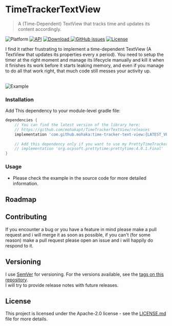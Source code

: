 # TimeTrackerTextView
> A (Time-Dependent) TextView that tracks time and updates its content accordingly.

![Platform](https://img.shields.io/badge/platform-Androd-green.svg)
[![API](https://img.shields.io/badge/API-16%2B-brightgreen.svg?style=flat)](https://android-arsenal.com/api?level=17)
[![Download](https://api.bintray.com/packages/mohaka/maven/time-tracker-text-view/images/download.svg) ](https://bintray.com/mohaka/maven/time-tracker-text-view/_latestVersion)
[![GitHub issues](https://img.shields.io/github/issues-raw/mohakapt/TimeTrackerTextView.svg)](https://github.com/mohakapt/TimeTrackerTextView/issues)
[![License](https://img.shields.io/github/license/mohakapt/TimeTrackerTextView.svg)](https://github.com/mohakapt/TimeTrackerTextView)

I find it rather frustrating to implement a time-dependent TextView (A TextView that updates its properties every x period). You need to setup the timer at the right moment and manage its lifecycle manually and kill it when it finishes its work before it starts leaking memory, and even if you manage to do all that work right, that much code still messes your activity up.
<br/><br/>

![Example]()


### Installation
Add This dependency to your module-level gradle file:
```groovy
dependencies {
    // You can find the latest version of the library here:
    // https://github.com/mohakapt/TimeTrackerTextView/releases 
    implementation 'com.github.mohaka:time-tracker-text-view:{LATEST_VERSION}'
    
    // Add this dependency only if you want to use my PrettyTimeTracker
    // implementation 'org.ocpsoft.prettytime:prettytime:4.0.1.Final'
}
```


### Usage
* Please check the example in the source code for more detailed information.

## Roadmap


## Contributing
If you encounter a bug or you have a feature in mind please make a pull request and i will merge it as soon as possible, if you can't (for some reason) make a pull request please open an issue and i will happily do respond to it.


## Versioning
I use [SemVer](http://semver.org/) for versioning. For the versions available, see the [tags on this repository](https://github.com/mohakapt/TimeTrackerTextView/tags).<br/>
I will try to provide release notes with future releases.


## License
This project is licensed under the Apache-2.0 license - see the [LICENSE.md](https://github.com/mohakapt/TimeTrackerTextView/blob/master/LICENSE) file for more details.
